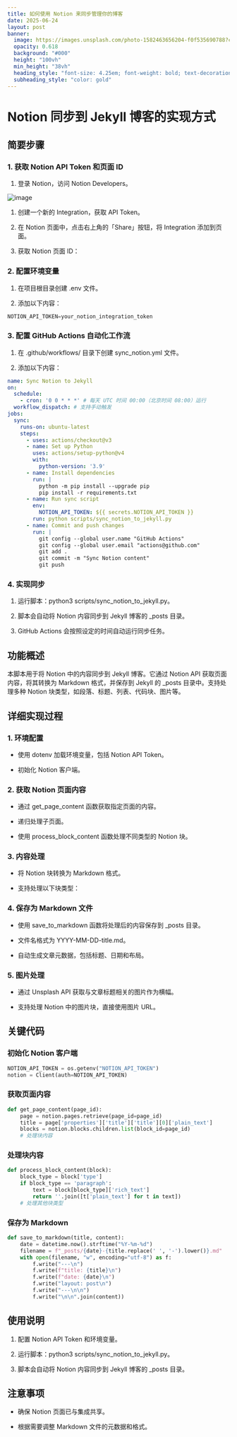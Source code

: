 ```yaml
---
title: 如何使用 Notion 来同步管理你的博客
date: 2025-06-24
layout: post
banner:
  image: https://images.unsplash.com/photo-1582463656204-f0f535690788?crop=entropy&cs=tinysrgb&fit=max&fm=jpg&ixid=M3w2OTIwMzJ8MHwxfHJhbmRvbXx8fHx8fHx8fDE3NTA3OTY3MDR8&ixlib=rb-4.1.0&q=80&w=1080
  opacity: 0.618
  background: "#000"
  height: "100vh"
  min_height: "38vh"
  heading_style: "font-size: 4.25em; font-weight: bold; text-decoration: underline"
  subheading_style: "color: gold"
---
```


# Notion 同步到 Jekyll 博客的实现方式

## 简要步骤

### 1. 获取 Notion API Token 和页面 ID

1. 登录 Notion，访问 Notion Developers。

![image](https://prod-files-secure.s3.us-west-2.amazonaws.com/a7a0cc5a-89b9-4cda-8686-1fba0ca52f40/d19c1afe-dea5-4312-9333-786b0ba83054/image.png?X-Amz-Algorithm=AWS4-HMAC-SHA256&X-Amz-Content-Sha256=UNSIGNED-PAYLOAD&X-Amz-Credential=ASIAZI2LB466STRMXKWL%2F20250624%2Fus-west-2%2Fs3%2Faws4_request&X-Amz-Date=20250624T202503Z&X-Amz-Expires=3600&X-Amz-Security-Token=IQoJb3JpZ2luX2VjEDwaCXVzLXdlc3QtMiJHMEUCIQDs%2BDLlVTO%2BtWXECHisvVRKvlJn4%2F9fdSvU929apnwStwIgVDuTsCMGNty2krgGBng%2B%2Brf6B2rb4vjI2a%2FGxeKZQfEq%2FwMINRAAGgw2Mzc0MjMxODM4MDUiDBcehz5tnS2vcEdvfCrcA2XacMfzzM4Y0ERGh5%2B8egL3BU36aVb5WRJi%2F2QK3PgNVu6wmXb2%2Bi2gKEexooo2ERBIzIR%2F9xYo75IOHYr5TvDUFMegaOHE7j8LSU8OioydQBCpCod1vSHDTXeXHb4l6k50qpXfVy7OmgfYNCGsCWvIdMW7C6o2GVT5VUqNBDtzOTi0lQcLTJo1Gvdhl0JxPaQ9F2KUd8xR5U86dEE34viN%2BQRsa1olzSMauNNMSk13%2FQA0zB1bJNXawkFO%2FCEKkEJDy3al26fCJ%2FN%2FE4hd1TOFnF14FMVq8kaXFf8GBDFqlO2Xj521jyBePr1TIMH33V6kU00QBamb1rdgZdU0TnPRzm%2BtKHyYqeRBLEaJ%2FbTol6kwNQDBaNT0ItuSLjK1FD3tIjPgNCsuypTaqQcIB9PKtU5nD2oJX1q0LgwrdGqDF3sTNWQma3u0mwi7oNUicRVMhsUUi%2FoUc9%2FOqljRBbdFZ4yJkFKk2CTHUvj5zuIphtMKlVrYziBzt1lvB%2B2P%2B6bmdIsgbeaeXQrO3byH%2FndNI6j6Z9FY0KI159pbCdJ34As%2FDa8uxz5AnXLtL6mXGDgZclDahvtcTD46gKtdxykcdnhAIANwSMN8JPYm2NA0LIZcezQ35T9oMt%2FDMJOM7MIGOqUB4Ec8Kqzc3MRvlC32wGv7WjrX5nxIpoKANWmApOuTyWIYCZVr6F9arjg4NX95G7zRKgHf%2BRtWvB%2B11QpuSF3JF4UuAa2Tq5mI7l6gq8W61bogL4PibwsVUDdFuDe02R7bYh6kHbvzDQyIzPTvrswAUgLxDoaWHNy2%2FppaIyozYgKaJeuxfACk5jXGDnl7GB222uNCxgTwRg%2BiKq0aVZnM5a%2Bldse1&X-Amz-Signature=220f15da14ce449b1a1759d9be4466af151ac02de227ca2df9aacc8ef7ac00db&X-Amz-SignedHeaders=host&x-amz-checksum-mode=ENABLED&x-id=GetObject)

1. 创建一个新的 Integration，获取 API Token。

1. 在 Notion 页面中，点击右上角的「Share」按钮，将 Integration 添加到页面。

1. 获取 Notion 页面 ID：


### 2. 配置环境变量

1. 在项目根目录创建 .env 文件。

1. 添加以下内容：

```javascript
NOTION_API_TOKEN=your_notion_integration_token
```

### 3. 配置 GitHub Actions 自动化工作流

1. 在 .github/workflows/ 目录下创建 sync_notion.yml 文件。

1. 添加以下内容：

```yaml
name: Sync Notion to Jekyll
on:
  schedule:
    - cron: '0 0 * * *' # 每天 UTC 时间 00:00（北京时间 08:00）运行
  workflow_dispatch: # 支持手动触发
jobs:
  sync:
    runs-on: ubuntu-latest
    steps:
      - uses: actions/checkout@v3
      - name: Set up Python
        uses: actions/setup-python@v4
        with:
          python-version: '3.9'
      - name: Install dependencies
        run: |
          python -m pip install --upgrade pip
          pip install -r requirements.txt
      - name: Run sync script
        env:
          NOTION_API_TOKEN: ${{ secrets.NOTION_API_TOKEN }}
        run: python scripts/sync_notion_to_jekyll.py
      - name: Commit and push changes
        run: |
          git config --global user.name "GitHub Actions"
          git config --global user.email "actions@github.com"
          git add .
          git commit -m "Sync Notion content"
          git push
```

### 4. 实现同步

1. 运行脚本：python3 scripts/sync_notion_to_jekyll.py。

1. 脚本会自动将 Notion 内容同步到 Jekyll 博客的 _posts 目录。

1. GitHub Actions 会按照设定的时间自动运行同步任务。

## 功能概述

本脚本用于将 Notion 中的内容同步到 Jekyll 博客。它通过 Notion API 获取页面内容，将其转换为 Markdown 格式，并保存到 Jekyll 的 _posts 目录中。支持处理多种 Notion 块类型，如段落、标题、列表、代码块、图片等。

## 详细实现过程

### 1. 环境配置

- 使用 dotenv 加载环境变量，包括 Notion API Token。

- 初始化 Notion 客户端。

### 2. 获取 Notion 页面内容

- 通过 get_page_content 函数获取指定页面的内容。

- 递归处理子页面。

- 使用 process_block_content 函数处理不同类型的 Notion 块。

### 3. 内容处理

- 将 Notion 块转换为 Markdown 格式。

- 支持处理以下块类型：


### 4. 保存为 Markdown 文件

- 使用 save_to_markdown 函数将处理后的内容保存到 _posts 目录。

- 文件名格式为 YYYY-MM-DD-title.md。

- 自动生成文章元数据，包括标题、日期和布局。

### 5. 图片处理

- 通过 Unsplash API 获取与文章标题相关的图片作为横幅。

- 支持处理 Notion 中的图片块，直接使用图片 URL。

## 关键代码

### 初始化 Notion 客户端

```python
NOTION_API_TOKEN = os.getenv("NOTION_API_TOKEN")
notion = Client(auth=NOTION_API_TOKEN)
```

### 获取页面内容

```python
def get_page_content(page_id):
    page = notion.pages.retrieve(page_id=page_id)
    title = page['properties']['title']['title'][0]['plain_text']
    blocks = notion.blocks.children.list(block_id=page_id)
    # 处理块内容
```

### 处理块内容

```python
def process_block_content(block):
    block_type = block['type']
    if block_type == 'paragraph':
        text = block[block_type]['rich_text']
        return ''.join([t['plain_text'] for t in text])
    # 处理其他块类型
```

### 保存为 Markdown

```python
def save_to_markdown(title, content):
    date = datetime.now().strftime("%Y-%m-%d")
    filename = f"_posts/{date}-{title.replace(' ', '-').lower()}.md"
    with open(filename, "w", encoding="utf-8") as f:
        f.write("---\n")
        f.write(f"title: {title}\n")
        f.write(f"date: {date}\n")
        f.write("layout: post\n")
        f.write("---\n\n")
        f.write("\n\n".join(content))
```

## 使用说明

1. 配置 Notion API Token 和环境变量。

1. 运行脚本：python3 scripts/sync_notion_to_jekyll.py。

1. 脚本会自动将 Notion 内容同步到 Jekyll 博客的 _posts 目录。

## 注意事项

- 确保 Notion 页面已与集成共享。

- 根据需要调整 Markdown 文件的元数据和格式。